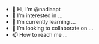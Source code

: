 - 👋 Hi, I’m @nadiaapt
- 👀 I’m interested in ...
- 🌱 I’m currently learning ...
- 💞️ I’m looking to collaborate on ...
- 📫 How to reach me ...

<!---
nadiaapt/nadiaapt is a ✨ special ✨ repository because its `README.md` (this file) appears on your GitHub profile.
You can click the Preview link to take a look at your changes.
--->
